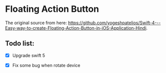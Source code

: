 # Floating Action Button

The original source from here: https://github.com/yogeshpatelios/Swift-4---Easy-way-to-create-Floating-Action-Button-in-iOS-Application-Hindi.

## Todo list:
- [x] Upgrade swift 5
- [x] Fix some bug when rotate device


